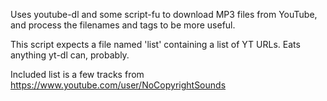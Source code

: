 Uses youtube-dl and some script-fu to download MP3 files from YouTube, and process the filenames and tags to be more useful.

This script expects a file named 'list' containing a list of YT URLs. Eats anything yt-dl can, probably.

Included list is a few tracks from https://www.youtube.com/user/NoCopyrightSounds
